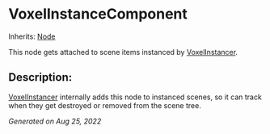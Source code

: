 # VoxelInstanceComponent

Inherits: [Node](https://docs.godotengine.org/en/stable/classes/class_node.html)


This node gets attached to scene items instanced by [VoxelInstancer](VoxelInstancer.md).

## Description: 

[VoxelInstancer](VoxelInstancer.md) internally adds this node to instanced scenes, so it can track when they get destroyed or removed from the scene tree.

_Generated on Aug 25, 2022_
